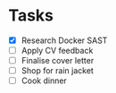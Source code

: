 # Tasks
- [x] Research Docker SAST
- [ ] Apply CV feedback
- [ ] Finalise cover letter
- [ ] Shop for rain jacket
- [ ] Cook dinner